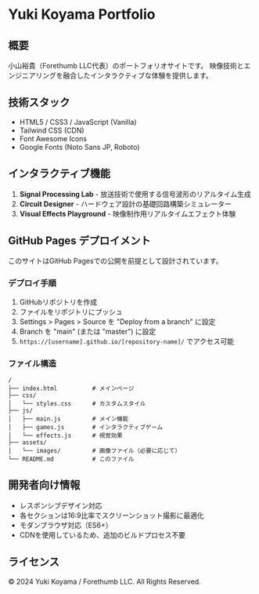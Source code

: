 # Yuki Koyama Portfolio

## 概要
小山裕貴（Forethumb LLC代表）のポートフォリオサイトです。
映像技術とエンジニアリングを融合したインタラクティブな体験を提供します。

## 技術スタック
- HTML5 / CSS3 / JavaScript (Vanilla)
- Tailwind CSS (CDN)
- Font Awesome Icons
- Google Fonts (Noto Sans JP, Roboto)

## インタラクティブ機能
1. **Signal Processing Lab** - 放送技術で使用する信号波形のリアルタイム生成
2. **Circuit Designer** - ハードウェア設計の基礎回路構築シミュレーター
3. **Visual Effects Playground** - 映像制作用リアルタイムエフェクト体験

## GitHub Pages デプロイメント
このサイトはGitHub Pagesでの公開を前提として設計されています。

### デプロイ手順
1. GitHubリポジトリを作成
2. ファイルをリポジトリにプッシュ
3. Settings > Pages > Source を "Deploy from a branch" に設定
4. Branch を "main" (または "master") に設定
5. `https://[username].github.io/[repository-name]/` でアクセス可能

### ファイル構造
```
/
├── index.html          # メインページ
├── css/
│   └── styles.css      # カスタムスタイル
├── js/
│   ├── main.js         # メイン機能
│   ├── games.js        # インタラクティブゲーム
│   └── effects.js      # 視覚効果
├── assets/
│   └── images/         # 画像ファイル（必要に応じて）
└── README.md           # このファイル
```

## 開発者向け情報
- レスポンシブデザイン対応
- 各セクションは16:9比率でスクリーンショット撮影に最適化
- モダンブラウザ対応（ES6+）
- CDNを使用しているため、追加のビルドプロセス不要

## ライセンス
© 2024 Yuki Koyama / Forethumb LLC. All Rights Reserved.
